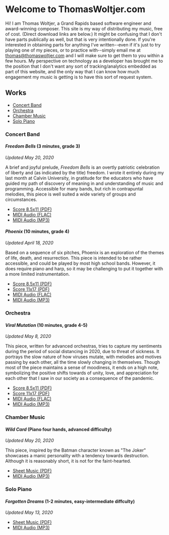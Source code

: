 # Welcome to ThomasWoltjer.com

Hi! I am Thomas Woltjer, a Grand Rapids based software engineer and award-winning composer. This site is my way of distributing my music, free of cost. (Direct download links are below.) It might be confusing that I don't have parts publically as well, but that is very intentionally done. If you're interested in obtaining parts for anything I've written--even if it's just to try playing one of my pieces, or to practice with--simply email me at thomas@thomaswoltjer.com and I will make sure to get them to you within a few hours. My perspective on technology as a developer has brought me to the position that I don't want any sort of tracking/analytics embedded as part of this website, and the only way that I can know how much engagement my music is getting is to have this sort of request system. 

## Works 

 - [Concert Band](#concert-band)
 - [Orchestra](#orchestra)
 - [Chamber Music](#chamber-music)
 - [Solo Piano](#solo-piano)

### Concert Band

#### _Freedom Bells_ (3 minutes, grade 3)
_Updated May 20, 2020_

A brief and joyful prelude, _Freedom Bells_ is an overtly patriotic celebration of liberty and (as indicated by the title) freedom. I wrote it entirely during my last month at Calvin University, in gratitude for the educators who have guided my path of discovery of meaning in and understanding of music and programming. Accessible for many bands, but rich in contrapuntal melodies, this piece is well suited a wide variety of groups and circumstances. 
 - [Score 8.5x11 (PDF)](http://media.thomaswoltjer.com/comps/freedom_bells/Freedom_Bells.pdf)
 - [MIDI Audio (FLAC)](http://media.thomaswoltjer.com/comps/freedom_bells/Freedom_Bells.flac)
 - [MIDI Audio (MP3)](http://media.thomaswoltjer.com/comps/freedom_bells/Freedom_Bells.mp3)
 
#### _Phoenix_ (10 minutes, grade 4)
_Updated April 18, 2020_

Based on a sequence of six pitches, Phoenix is an exploration of the themes of life, death, and resurrection. This piece is intended to be rather accessible, and could be played by most high school bands. However, it does require piano and harp, so it may be challenging to put it together with a more limited instrumentation. 
 - [Score 8.5x11 (PDF)](http://media.thomaswoltjer.com/comps/phoenix/Phoenix_8.5x11.pdf)
 - [Score 11x17 (PDF)](http://media.thomaswoltjer.com/comps/phoenix/Phoenix_11x17.pdf)
 - [MIDI Audio (FLAC)](http://media.thomaswoltjer.com/comps/phoenix/Phoenix.flac)
 - [MIDI Audio (MP3)](http://media.thomaswoltjer.com/comps/phoenix/Phoenix.mp3)

### Orchestra 

#### _Viral Mutation_ (10 minutes, grade 4-5)
_Updated May 8, 2020_

This piece, written for advanced orchestras, tries to capture my sentiments during the period of social distancing in 2020, due to threat of sickness. It portrays the slow nature of how viruses mutate, with melodies and motives passing by each other, all the time slowly changing in themselves. Though most of the piece maintains a sense of moodiness, it ends on a high note, symbolizing the positive shifts towards of unity, love, and appreciation for each other that I saw in our society as a consequence of the pandemic. 
 - [Score 8.5x11 (PDF)](http://media.thomaswoltjer.com/comps/viral-mutation/Viral_Mutation_8.5x11.pdf)
 - [Score 11x17 (PDF)](http://media.thomaswoltjer.com/comps/viral-mutation/Viral_Mutation_11x17.pdf)
 - [MIDI Audio (FLAC)](http://media.thomaswoltjer.com/comps/viral-mutation/Viral_Mutation.flac)
 - [MIDI Audio (MP3)](http://media.thomaswoltjer.com/comps/viral-mutation/Viral_Mutation.mp3)

### Chamber Music

#### _Wild Card_ (Piano four hands, advanced difficulty)
_Updated May 20, 2020_

This piece, inspired by the Batman character known as "The Joker" showcases a manic personality with a tendency towards destruction. Although it is reasonably short, it is not for the faint-hearted. 
- [Sheet Music (PDF)](http://media.thomaswoltjer.com/comps/wild-card/Wild_Card.pdf)
- [MIDI Audio (MP3)](http://media.thomaswoltjer.com/comps/wild-card/Wild_Card.mp3)

### Solo Piano

#### _Forgotten Dreams_ (1-2 minutes, easy-intermediate diffculty)
_Updated May 13, 2020_
 - [Sheet Music (PDF)](http://media.thomaswoltjer.com/comps/forgotten-dreams/Forgotten_Dreams.pdf)
 - [MIDI Audio (MP3)](http://media.thomaswoltjer.com/comps/forgotten-dreams/Forgotten_Dreams.mp3)
